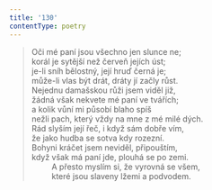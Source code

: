 ```yaml
---
title: '130'
contentType: poetry
---
```


<section>

> Oči mé paní jsou všechno jen slunce ne;  
> korál je sytější než červeň jejích úst;  
> je-li sníh bělostný, její hruď černá je;  
> může-li vlas být drát, dráty jí začly růst.  
> Nejednu damašskou růži jsem viděl již,  
> žádná však nekvete mé paní ve tvářích;  
> a kolik vůní mi působí blaho spíš  
> nežli pach, který vždy na mne z mé milé dých.  
> Rád slyším její řeč, i když sám dobře vím,  
> že jako hudba se sotva kdy rozezní.  
> Bohyni kráčet jsem neviděl, připouštím,  
> když však má paní jde, plouhá se po zemi.  
>          A přesto myslím si, že vyrovná se všem,  
>          které jsou slaveny lžemi a podvodem.

</section>
